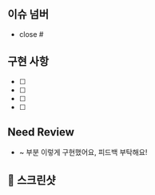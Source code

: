 ## 이슈 넘버

- close #
<!-- # 뒤에 이슈넘버를 써서 이슈를 닫아주세요 -->

## 구현 사항

<!-- 실제로 변경한 사항을 설명해주세요.-->

- [ ]
- [ ]
- [ ]
- [ ]

## Need Review

- ~ 부분 이렇게 구현했어요, 피드백 부탁해요!
<!-- 어떤 부분에 리뷰어가 집중해야 하는지 or 해당 PR에서 논의가 필요한 사항을 적어주세요. -->

## 📸 스크린샷

<!-- 팀원들이 이해하기 쉽도록 스크린샷을 첨부해주세요. -->

